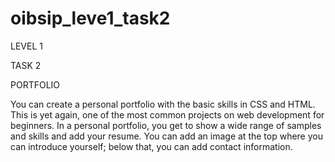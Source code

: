 # oibsip_leve1_task2

LEVEL 1

TASK 2

PORTFOLIO

You can create a personal portfolio with the basic skills in CSS and HTML.
This is yet again, one of the most common projects on web development for beginners.
In a personal portfolio, you get to show a wide range of samples and skills and add your resume. 
You can add an image at the top where you can introduce yourself; below that, you can add contact information.
